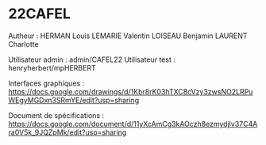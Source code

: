 # 22CAFEL

Autheur :
HERMAN Louis
LEMARIE Valentin
LOISEAU Benjamin
LAURENT Charlotte

Utilisateur admin : admin/CAFEL22
Utilisateur test : henryherbert/mpHERBERT

Interfaces graphiques : https://docs.google.com/drawings/d/1Kbr8rK03hTXC8cVzy3zwsNO2LRPuWEgyMGDxn3SRmYE/edit?usp=sharing

Document de spécifications :  https://docs.google.com/document/d/11yXcAmCg3kAOczh8ezmydjlv37C4Ara0V5k_9JQZpMk/edit?usp=sharing

